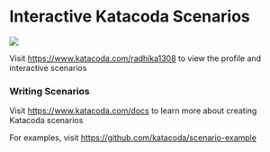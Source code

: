 # Interactive Katacoda Scenarios

[![](http://shields.katacoda.com/katacoda/radhika1308/count.svg)](https://www.katacoda.com/radhika1308 "Get your profile on Katacoda.com")

Visit https://www.katacoda.com/radhika1308 to view the profile and interactive scenarios

### Writing Scenarios
Visit https://www.katacoda.com/docs to learn more about creating Katacoda scenarios

For examples, visit https://github.com/katacoda/scenario-example
